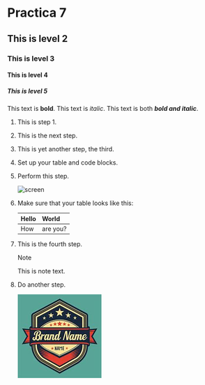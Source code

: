 # Practica 7
## This is level 2
### This is level 3
#### This is level 4
##### This is level 5
   This text is **bold**.
   This text is *italic*.
   This text is both ***bold and italic***.
1. This is step 1.
1. This is the next step.
1. This is yet another step, the third.
1. Set up your table and code blocks.
1. Perform this step.

   ![screen](https://experienceleague.adobe.com/docs/contributor/assets/adobe_standard_logo.png?lang=es)

1. Make sure that your table looks like this:

   | Hello | World |
   |---|---|
   | How | are you? |

1. This is the fourth step.

   >[!NOTE]
   >
   >This is note text.

1. Do another step.

   ![Adobe Logo](https://github.com/melnet22/Practica7/blob/main/im7.jpg)



